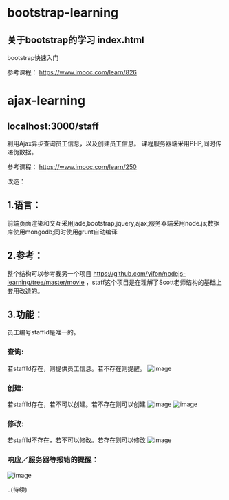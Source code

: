 # bootstrap-learning
关于bootstrap的学习
index.html
-----------
bootstrap快速入门

参考课程： https://www.imooc.com/learn/826

# ajax-learning
localhost:3000/staff
-----------
利用Ajax异步查询员工信息，以及创建员工信息。
课程服务器端采用PHP,同时传递伪数据。

参考课程： https://www.imooc.com/learn/250

改造：

## 1.语言：
前端页面渲染和交互采用jade,bootstrap,jquery,ajax;服务器端采用node.js;数据库使用mongodb;同时使用grunt自动编译

## 2.参考：
整个结构可以参考我另一个项目 https://github.com/yifon/nodejs-learning/tree/master/movie ，staff这个项目是在理解了Scott老师结构的基础上套用改造的。

## 3.功能：
员工编号staffId是唯一的。
### 查询:
若staffId存在，则提供员工信息。若不存在则提醒。
![image](https://github.com/yifon/WebLearning/blob/master/ajax-learning/public/images/1.png)

### 创建:
若staffId存在，若不可以创建。若不存在则可以创建
![image](https://github.com/yifon/WebLearning/blob/master/ajax-learning/public/images/2.png)
![image](https://github.com/yifon/WebLearning/blob/master/ajax-learning/public/images/4.png)
### 修改:
若staffId不存在，若不可以修改。若存在则可以修改
![image](https://github.com/yifon/WebLearning/blob/master/ajax-learning/public/images/3.png)

### 响应／服务器等报错的提醒：
![image](https://github.com/yifon/WebLearning/blob/master/ajax-learning/public/images/1.png)

..(待续)